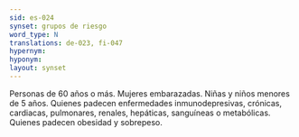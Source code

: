 ```yaml
---
sid: es-024
synset: grupos de riesgo
word_type: N
translations: de-023, fi-047
hypernym: 
hyponym: 
layout: synset
---
```

Personas de 60 años o más. Mujeres embarazadas. Niñas y niños menores de 5 años. Quienes padecen enfermedades inmunodepresivas, crónicas, cardiacas, pulmonares, renales, hepáticas, sanguíneas o metabólicas. Quienes padecen obesidad y sobrepeso.